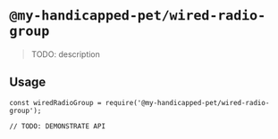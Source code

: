 # `@my-handicapped-pet/wired-radio-group`

> TODO: description

## Usage

```
const wiredRadioGroup = require('@my-handicapped-pet/wired-radio-group');

// TODO: DEMONSTRATE API
```
